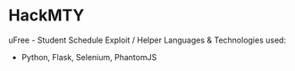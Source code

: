 # HackMTY
uFree - Student Schedule Exploit / Helper 
Languages & Technologies used:
  - Python, Flask, Selenium, PhantomJS
